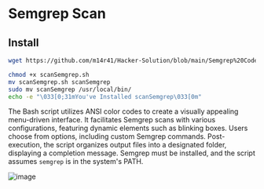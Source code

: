 # Semgrep Scan
## Install

```bash
wget https://github.com/m14r41/Hacker-Solution/blob/main/Semgrep%20Code%20Review%20Scan/scanSemgrep.sh

chmod +x scanSemgrep.sh
mv scanSemgrep.sh scanSemgrep
sudo mv scanSemgrep /usr/local/bin/
echo -e "\033[0;31mYou've Installed scanSemgrep\033[0m"

```

The Bash script utilizes ANSI color codes to create a visually appealing menu-driven interface. It facilitates Semgrep scans with various configurations, featuring dynamic elements such as blinking boxes. Users choose from options, including custom Semgrep commands. Post-execution, the script organizes output files into a designated folder, displaying a completion message. Semgrep must be installed, and the script assumes `semgrep` is in the system's PATH.

![image](https://github.com/m14r41/Hacker-Solution/assets/95265573/7bb49aa9-3d40-4158-8974-c0ca19c95ba0)


